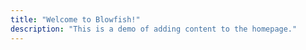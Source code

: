 ```yaml
---
title: "Welcome to Blowfish!"
description: "This is a demo of adding content to the homepage."
---
```

